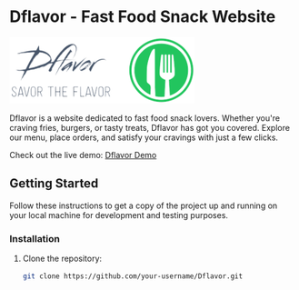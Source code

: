 # Dflavor - Fast Food Snack Website

![Dflavor Logo](src/img/logo.png)

Dflavor is a website dedicated to fast food snack lovers. Whether you're craving fries, burgers, or tasty treats, Dflavor has got you covered. Explore our menu, place orders, and satisfy your cravings with just a few clicks.

Check out the live demo: [Dflavor Demo](https://kiraxdesu.github.io/Dflavor/dist/)


## Getting Started

Follow these instructions to get a copy of the project up and running on your local machine for development and testing purposes.


### Installation

1. Clone the repository:

   ```bash
   git clone https://github.com/your-username/Dflavor.git

